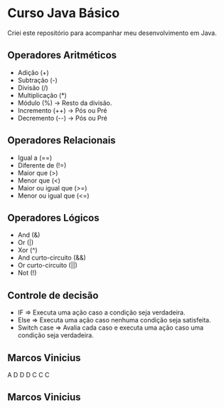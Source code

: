 # Curso Java Básico

Criei este repositório para acompanhar meu desenvolvimento em Java.

## Operadores Aritméticos
* Adição (+)
* Subtração (-)
* Divisão (/)
* Multiplicação (*)
* Módulo (%) -> Resto da divisão.
* Incremento (++) -> Pós ou Pré
* Decremento (--) -> Pós ou Pré

## Operadores Relacionais
* Igual a (==)
* Diferente de (!=)
* Maior que (>)
* Menor que (<)
* Maior ou igual que (>=)
* Menor ou igual que (<=)

## Operadores Lógicos
* And (&)
* Or (|)
* Xor (^)
* And curto-circuito (&&)
* Or curto-circuito (||)
* Not (!)

## Controle de decisão
* IF => Executa uma ação caso a condição seja verdadeira.
* Else => Executa uma ação caso nenhuma condição seja satisfeita.
* Switch case => Avalia cada caso e executa uma ação caso uma condição seja verdadeira.

## Marcos Vinicius
A
D
D
D
C
C
C
## Marcos Vinicius

